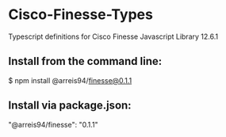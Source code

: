 # Cisco-Finesse-Types
Typescript definitions for Cisco Finesse Javascript Library 12.6.1

## Install from the command line:
$ npm install @arreis94/finesse@0.1.1
## Install via package.json:
"@arreis94/finesse": "0.1.1" 
